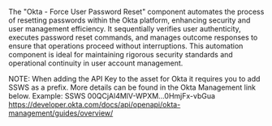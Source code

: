 The "Okta - Force User Password Reset" component automates the process of resetting passwords within the Okta platform, enhancing security and user management efficiency. It sequentially verifies user authenticity, executes password reset commands, and manages outcome responses to ensure that operations proceed without interruptions. This automation component is ideal for maintaining rigorous security standards and operational continuity in user account management.

NOTE: When adding the API Key to the asset for Okta it requires you to add SSWS as a prefix.  More details can be found in the Okta Management link below.
Example: SSWS 00QCjAl4MlV-WPXM...0HmjFx-vbGua
https://developer.okta.com/docs/api/openapi/okta-management/guides/overview/ 
